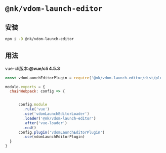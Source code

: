 # `@nk/vdom-launch-editor`

## 安装
```bash
npm i -D @nk/vdom-launch-editor
```

## 用法
vue-cli版本:**@vue/cli 4.5.3**

```javascript
const vdomLaunchEditorPlugin = require('@nk/vdom-launch-editor/dist/plugin').default

module.exports = {
  chainWebpack: config => {


      config.module
        .rule('vue')
        .use('vdomLaunchEditorLoader')
        .loader('@nk/vdom-launch-editor')
        .after('vue-loader')
        .end()
      config.plugin('vdomLaunchEditorPlugin')
        .use(vdomLaunchEditorPlugin)
  }
}

```
